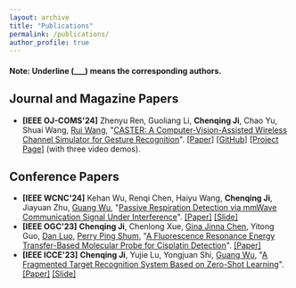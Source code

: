 ```yaml
---
layout: archive
title: "Publications"
permalink: /publications/
author_profile: true
---
```


<!-- {% include base_path %} -->

#### Note: Underline (___) means the corresponding authors.

## Journal and Magazine Papers

- **[IEEE OJ-COMS'24]** Zhenyu Ren, Guoliang Li, **Chenqing Ji**, Chao Yu, Shuai Wang, <u>Rui Wang</u>, "[CASTER: A Computer-Vision-Assisted Wireless Channel Simulator for Gesture Recognition](https://ieeexplore.ieee.org/document/10525191)". [[Paper]](../files/Ji-CASTER.pdf)
[[GitHub]](https://github.com/rzy0901/testSpectrogram) [[Project Page]](https://lasso-sustech.github.io/CASTER/) (with three video demos).


## Conference Papers

- **[IEEE WCNC'24]** Kehan Wu, Renqi Chen, Haiyu Wang, **Chenqing Ji**, Jiayuan Zhu, <u>Guang Wu</u>, "[Passive Respiration Detection via mmWave Communication Signal Under Interference](https://ieeexplore.ieee.org/document/10570770)". [[Paper]](../files/Ji-Passive_Respiration_Detection.pdf) [[Slide]](../files/WCNC_Presentation_Chenqing%20Ji.pptx)
- **[IEEE OGC'23]** **Chenqing Ji**, Chenlong Xue, <u>Gina Jinna Chen</u>, Yitong Guo, <u>Dan Luo</u>, <u>Perry Ping Shum</u>, "[A Fluorescence Resonance Energy Transfer-Based Molecular Probe for Cisplatin Detection](https://ieeexplore.ieee.org/document/10314627)". [[Paper]](../files/Ji-Molecular_Probe_for_Cisplatin_Detection.pdf)
- **[IEEE ICCE'23]** **Chenqing Ji**, Yujie Lu, Yongjuan Shi, <u>Guang Wu</u>, "[A Fragmented Target Recognition System Based on Zero-Shot Learning](https://ieeexplore.ieee.org/document/10043466)". [[Paper]](../files/Ji-Zero-Shot_Learning.pdf) [[Slide]](../files/ICCE_Presentation_Chenqing%20Ji.pptx)
